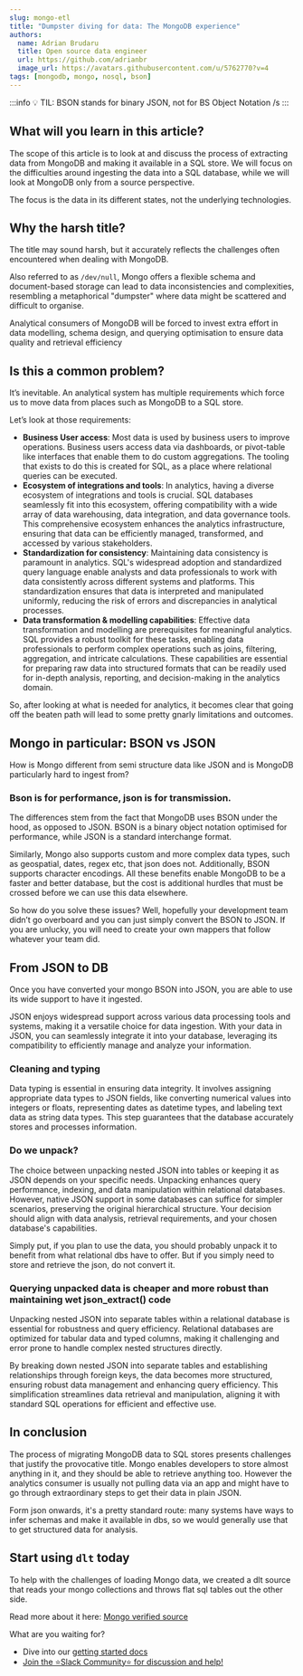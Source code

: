 ```yaml
---
slug: mongo-etl
title: "Dumpster diving for data: The MongoDB experience"
authors:
  name: Adrian Brudaru
  title: Open source data engineer
  url: https://github.com/adrianbr
  image_url: https://avatars.githubusercontent.com/u/5762770?v=4
tags: [mongodb, mongo, nosql, bson]
---
```

:::info
💡 TIL: BSON stands for binary JSON, not for BS Object Notation /s
:::


## What will you learn in this article?

The scope of this article is to look at and discuss the process of extracting data from MongoDB and making it available in a SQL store. We will focus on the difficulties around ingesting the data into a SQL database, while we will look at MongoDB only from a source perspective.

The focus is the data in its different states, not the underlying technologies.

## Why the harsh title?

The title may sound harsh, but it accurately reflects the challenges often encountered when dealing with MongoDB.

Also referred to as `/dev/null`, Mongo offers a flexible schema and document-based storage can lead to data inconsistencies and complexities, resembling a metaphorical "dumpster" where data might be scattered and difficult to organise.

Analytical consumers of MongoDB will be forced to invest extra effort in data modelling, schema design, and querying optimisation to ensure data quality and retrieval efficiency

## Is this a common problem?

It’s inevitable. An analytical system has multiple requirements which force us to move data from places such as MongoDB to a SQL store.

Let’s look at those requirements:

- **Business User access**: Most data is used by business users to improve operations. Business users access data via dashboards, or pivot-table like interfaces that enable them to do custom aggregations. The tooling that exists to do this is created for SQL, as a place where relational queries can be executed.
- **Ecosystem of integrations and tools**: In analytics, having a diverse ecosystem of integrations and tools is crucial. SQL databases seamlessly fit into this ecosystem, offering compatibility with a wide array of data warehousing, data integration, and data governance tools. This comprehensive ecosystem enhances the analytics infrastructure, ensuring that data can be efficiently managed, transformed, and accessed by various stakeholders.
- **Standardization for consistency**: Maintaining data consistency is paramount in analytics. SQL's widespread adoption and standardized query language enable analysts and data professionals to work with data consistently across different systems and platforms. This standardization ensures that data is interpreted and manipulated uniformly, reducing the risk of errors and discrepancies in analytical processes.
- **Data transformation & modelling capabilities**: Effective data transformation and modelling are prerequisites for meaningful analytics. SQL provides a robust toolkit for these tasks, enabling data professionals to perform complex operations such as joins, filtering, aggregation, and intricate calculations. These capabilities are essential for preparing raw data into structured formats that can be readily used for in-depth analysis, reporting, and decision-making in the analytics domain.

So, after looking at what is needed for analytics, it becomes clear that going off the beaten path will lead to some pretty gnarly limitations and outcomes.

## Mongo in particular: BSON vs JSON

How is Mongo different from semi structure data like JSON and is MongoDB particularly hard to ingest from?

### Bson is for performance, json is for transmission.

The differences stem from the fact that MongoDB uses BSON under the hood, as opposed to JSON. BSON is a binary object notation optimised for performance, while JSON is a standard interchange format.

Similarly, Mongo also supports custom and more complex data types, such as geospatial, dates, regex etc, that json does not. Additionally, BSON supports character encodings. All these benefits enable MongoDB to be a faster and better database, but the cost is additional hurdles that must be crossed before we can use this data elsewhere.

So how do you solve these issues? Well, hopefully your development team didn’t go overboard and you can just simply convert the BSON to JSON. If you are unlucky, you will need to create your own mappers that follow whatever your team did.

## From JSON to DB

Once you have converted your mongo BSON into JSON, you are able to use its wide support to have it ingested.

JSON enjoys widespread support across various data processing tools and systems, making it a versatile choice for data ingestion. With your data in JSON, you can seamlessly integrate it into your database, leveraging its compatibility to efficiently manage and analyze your information.

### Cleaning and typing

Data typing is essential in ensuring data integrity. It involves assigning appropriate data types to JSON fields, like converting numerical values into integers or floats, representing dates as datetime types, and labeling text data as string data types. This step guarantees that the database accurately stores and processes information.

### Do we unpack?

The choice between unpacking nested JSON into tables or keeping it as JSON depends on your specific needs. Unpacking enhances query performance, indexing, and data manipulation within relational databases. However, native JSON support in some databases can suffice for simpler scenarios, preserving the original hierarchical structure. Your decision should align with data analysis, retrieval requirements, and your chosen database's capabilities.

Simply put, if you plan to use the data, you should probably unpack it to benefit from what relational dbs have to offer. But if you simply need to store and retrieve the json, do not convert it.

### Querying unpacked data is cheaper and more robust than maintaining wet json_extract()  code

Unpacking nested JSON into separate tables within a relational database is essential for robustness and query efficiency. Relational databases are optimized for tabular data and typed columns, making it challenging and error prone to handle complex nested structures directly.

By breaking down nested JSON into separate tables and establishing relationships through foreign keys, the data becomes more structured, ensuring robust data management and enhancing query efficiency. This simplification streamlines data retrieval and manipulation, aligning it with standard SQL operations for efficient and effective use.

## In conclusion

The process of migrating MongoDB data to SQL stores presents challenges that justify the provocative title.
Mongo enables developers to store almost anything in it, and they should be able to retrieve anything too.
However the analytics consumer is usually not pulling data via an app and might have to go through extraordinary steps to get their data in plain JSON.

Form json onwards, it's a pretty standard route: many systems have ways to infer schemas and make it available in dbs, so we would generally use that to get structured data for analysis.

## Start using `dlt` today

To help with the challenges of loading Mongo data, we created a dlt source that reads your
mongo collections and throws flat sql tables out the other side.

Read more about it here: [Mongo verified source](https://dlthub.com/docs/dlt-ecosystem/verified-sources/mongodb.md
)

What are you waiting for?
* Dive into our [getting started docs](https://dlthub.com/docs/getting-started)
* [Join the ⭐Slack Community⭐ for discussion and help!](https://join.slack.com/t/dlthub-community/shared_invite/zt-1slox199h-HAE7EQoXmstkP_bTqal65g)
